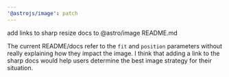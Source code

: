 ```yaml
---
'@astrojs/image': patch
---
```


add links to sharp resize docs to @astro/image README.md

The current README/docs refer to the `fit` and `position` parameters without really explaining how they impact the image. I think that adding
a link to the sharp docs would help users determine the best image strategy for their situation.
